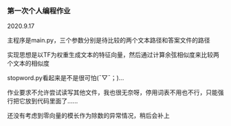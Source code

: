### 第一次个人编程作业

2020.9.17

主程序是main.py，三个参数分别是待比较的两个文本路径和答案文件的路径

实现思想是以TF为权重生成文本的特征向量，然后通过计算余弦相似度来比较两个文本的相似度

stopword.py看起来是不是很可怕(ˉ▽ˉ；)...

作业要求不允许尝试读写其他文件，我也很无奈呀，停用词表不用也不行，只能强行把它放到代码里面了......

还没有考虑到零向量的模长作为除数的异常情况，稍后会补上
